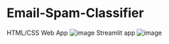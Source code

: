 # Email-Spam-Classifier
HTML/CSS Web App
![image](https://github.com/SohamJadiye/Email-Spam-Classifier/assets/114732272/7144752a-ecf0-4303-98dd-9a7c8e172841)
Streamlit app
![image](https://github.com/SohamJadiye/Email-Spam-Classifier/assets/114732272/8061cbc5-3056-4550-af2a-7615581eeb0a)
